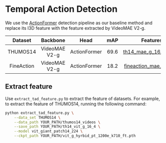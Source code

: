 # Temporal Action Detection
We use the [ActionFormer](https://github.com/happyharrycn/actionformer_release) detection pipeline as our baseline method and replace its I3D feature with the feature extracted by VideoMAE V2-g.

| Dataset | Backbone | Head | mAP | Features |
| :-----: | :------: | :--: | :-: | :------: |
| THUMOS14 | VideoMAE V2-g | ActionFormer | 69.6 | [th14_mae_g_16_4.tar.gz](https://pjlab-gvm-data.oss-cn-shanghai.aliyuncs.com/internvideo/features/th14_mae_g_16_4.tar.gz) |
| FineAction | VideoMAE V2-g | ActionFormer | 18.2 | [fineaction_mae_g.tar.gz](https://pjlab-gvm-data.oss-cn-shanghai.aliyuncs.com/internvideo/features/fineaction_mae_g.tar.gz) |

## Extract feature
Use `extract_tad_feature.py` to extract the feature of datasets. For example, to extract the feature of THUMOS14, running the following command:
```bash
python extract_tad_feature.py \
    --data_set THUMOS14 \
    --data_path YOUR_PATH/thumos14_videos \
    --save_path YOUR_PATH/th14_vit_g_16_4 \
    --model vit_giant_patch14_224 \
    --ckpt_path YOUR_PATH/vit_g_hyrbid_pt_1200e_k710_ft.pth
```
